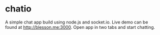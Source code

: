 # chatio
A simple chat app build using node.js and socket.io. Live demo can be found at http://blesson.me:3000. Open app in two tabs and start chatting.
